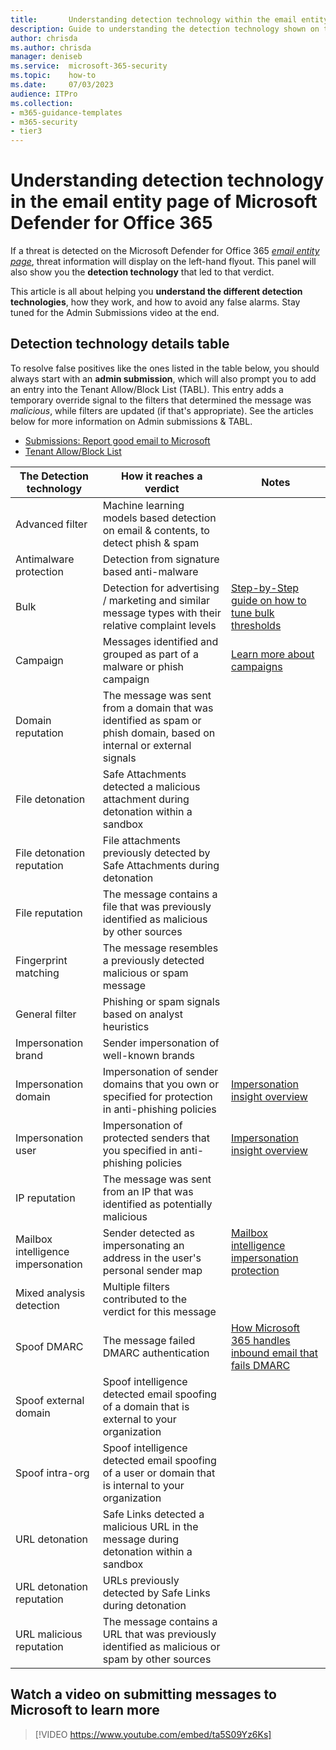```yaml
---
title:       Understanding detection technology within the email entity page in Microsoft Defender for Office 365
description: Guide to understanding the detection technology shown on the email entity page in Microsoft Defender for Office 365, what the detection technologies mean, how they're triggered, and how to resolve false positives (see the admin submission video).
author: chrisda
ms.author: chrisda
manager: deniseb
ms.service:  microsoft-365-security
ms.topic:    how-to
ms.date:     07/03/2023
audience: ITPro
ms.collection:
- m365-guidance-templates
- m365-security
- tier3
---
```


# Understanding detection technology in the email entity page of Microsoft Defender for Office 365

If a threat is detected on the Microsoft Defender for Office 365 [*email entity page*](../mdo-email-entity-page.md), threat information will display on the left-hand flyout. This panel will also show you the **detection technology** that led to that verdict.

This article is all about helping you **understand the different detection technologies**, how they work, and how to avoid any false alarms. Stay tuned for the Admin Submissions video at the end.

## Detection technology details table

To resolve false positives like the ones listed in the table below, you should always start with an **admin submission**, which will also prompt you to add an entry into the Tenant Allow/Block List (TABL). This entry adds a temporary override signal to the filters that determined the message was *malicious*, while filters are updated (if that's appropriate). See the articles below for more information on Admin submissions & TABL.

- [Submissions: Report good email to Microsoft](../submissions-admin.md)
- [Tenant Allow/Block List](../tenant-allow-block-list-about.md)

|The Detection technology|How it reaches a verdict|Notes|
| -------- | -------- | -------- |
|Advanced filter|Machine learning models based detection on email & contents, to detect phish & spam|
|Antimalware protection|Detection from signature based anti-malware||
|Bulk|Detection for advertising / marketing and similar message types with their relative complaint levels|[Step-by-Step guide on how to tune bulk thresholds](tune-bulk-mail-filtering-walkthrough.md)|
|Campaign|Messages identified and grouped as part of a malware or phish campaign|[Learn more about campaigns](track-and-respond-to-emerging-threats-with-campaigns.md)|
|Domain reputation|The message was sent from a domain that was identified as spam or phish domain, based on internal or external signals||
|File detonation|Safe Attachments detected a malicious attachment during detonation within a sandbox||
|File detonation reputation|File attachments previously detected by Safe Attachments during detonation||
|File reputation|The message contains a file that was previously identified as malicious by other sources||
|Fingerprint matching|The message resembles a previously detected malicious or spam message||
|General filter|Phishing or spam signals based on analyst heuristics||
|Impersonation brand|Sender impersonation of well-known brands||
|Impersonation domain|Impersonation of sender domains that you own or specified for protection in anti-phishing policies|[Impersonation insight overview](../anti-phishing-mdo-impersonation-insight.md)|
|Impersonation user|Impersonation of protected senders that you specified in anti-phishing policies|[Impersonation insight overview](../anti-phishing-mdo-impersonation-insight.md)|
|IP reputation|The message was sent from an IP that was identified as potentially malicious||
|Mailbox intelligence impersonation|Sender detected as impersonating an address in the user's personal sender map|[Mailbox intelligence impersonation protection](../anti-phishing-policies-about.md)|
|Mixed analysis detection|Multiple filters contributed to the verdict for this message||
|Spoof DMARC|The message failed DMARC authentication|[How Microsoft 365 handles inbound email that fails DMARC](../email-authentication-dmarc-configure.md)|
|Spoof external domain|Spoof intelligence detected email spoofing of a domain that is external to your organization||
|Spoof intra-org|Spoof intelligence detected email spoofing of a user or domain that is internal to your organization||
|URL detonation|Safe Links detected a malicious URL in the message during detonation within a sandbox||
|URL detonation reputation|URLs previously detected by Safe Links during detonation||
|URL malicious reputation|The message contains a URL that was previously identified as malicious or spam by other sources||

## Watch a video on submitting messages to Microsoft to learn more
> [!VIDEO https://www.youtube.com/embed/ta5S09Yz6Ks]
